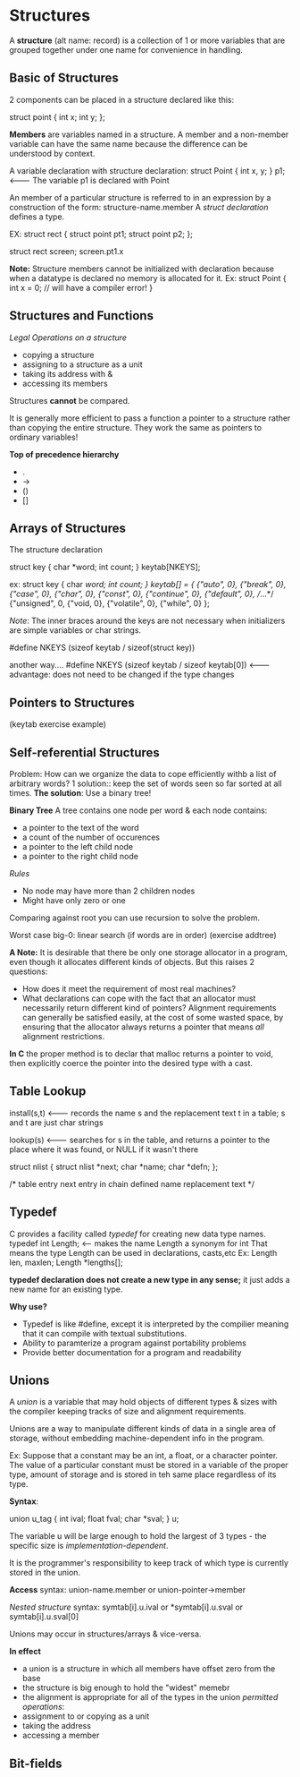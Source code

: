 # Structures
A **structure** (alt name: record) is a collection of 1 or more variables that are grouped together under one name for convenience in handling. 

## Basic of Structures
2 components can be placed in a structure declared like this:

struct point {
    int x;
    int y;
};

**Members** are variables named in a structure. A member and a non-member variable can have the same name because the difference can be understood by context. 

A variable declaration with structure declaration:
struct Point
{
    int x, y;
} p1; <--- The variable p1 is declared with Point

An member of a particular structure is referred to in an expression by a construction of the form:
structure-name.member
A *struct declaration* defines a type. 

EX:
struct rect {
    struct point pt1;
    struct point p2;
};

struct rect screen;
screen.pt1.x

**Note:** Structure members cannot be initialized with declaration because when a datatype is declared no memory is allocated for it. 
Ex:
struct Point
{
    int x = 0; // will have a compiler error!
}
## Structures and Functions
*Legal Operations on a structure*
- copying a structure 
- assigning to a structure as a unit
- taking its address with &
- accessing its members

Structures **cannot** be compared. 

It is generally more efficient to pass a function a pointer to a structure rather than copying the entire structure. They work the same as pointers to ordinary variables!

**Top of precedence hierarchy**
- .
- ->
- ()
- []

## Arrays of Structures
The structure declaration

struct key {
    char *word;
    int count;
} keytab[NKEYS];

ex:
struct key {
    char *word;
    int count;
} keytab[] = {
    {"auto", 0},
    {"break", 0},
    {"case", 0},
    {"char", 0},
    {"const", 0},
    {"continue", 0},
    {"default", 0},
    /*...*/
    {"unsigned", 0,
    {"void, 0},
    {"volatile", 0},
    {"while", 0}
};

*Note*: The inner braces around the keys are not necessary when initializers are simple variables or char strings.

#define NKEYS (sizeof keytab / sizeof(struct key))

another way....
#define NKEYS (sizeof keytab / sizeof keytab[0])  <--- advantage: does not need to be changed if the type changes

## Pointers to Structures

(keytab exercise example)
## Self-referential Structures

Problem: How can we organize the data to cope efficiently withb a list of arbitrary words?
1 solution:: keep the set of words seen so far sorted at all times.
**The solution**: Use a binary tree!

**Binary Tree**
A tree contains one node per word & each node contains:
- a pointer to the text of the word
- a count of the number of occurences
- a pointer to the left child node
- a pointer to the right child node

*Rules*
- No node may have more than 2 children nodes
- Might have only zero or one

Comparing against root you can use recursion to solve the problem. 

Worst case big-0: linear search (if words are in order)
(exercise addtree)


**A Note:** It is desirable that there be only one storage allocator in a program, even though it allocates different kinds of objects. But this raises 2 questions:
- How does it meet the requirement of most real machines?
- What declarations can cope with the fact that an allocator must necessarily return different kind of pointers?
Alignment requirements can generally be satisfied easily, at the cost of some wasted space, by ensuring that the allocator always returns a pointer that means *all* alignment restrictions.

**In C** the proper method is to declar that malloc returns a pointer to void, then explicitly coerce the pointer into the desired type with a cast.

## Table Lookup

install(s,t) <--- records the name s and the replacement text t in a table; s and t are just char strings

lookup(s) <--- searches for s in the table, and returns a pointer to the place where it was found, or NULL if it wasn't there

struct nlist { 
    struct nlist *next;
    char *name;
    char *defn;
};

/* 
table entry
next entry in chain
defined name
replacement text
*/


## Typedef
C provides a facility called *typedef* for creating new data type names.
typedef int Length; <-- makes the name Length a synonym for int
That means the type Length can be used in declarations, casts,etc
Ex:
Length len, maxlen;
Length *lengths[];

**typedef declaration does not create a new type in any sense;** it just adds a new name for an existing type.


**Why use?**
- Typedef is like #define, except it is interpreted by the compilier meaning that it can compile with textual substitutions. 
- Ability to paramterize a program against portability problems
- Provide better documentation for a program and readability 

## Unions
A *union* is a variable that may hold objects of different types & sizes with the compiler keeping tracks of size and alignment requirements.

Unions are a way to manipulate different kinds of data in a single area of storage, without embedding machine-dependent info in the program. 

Ex: Suppose that a constant may be an int, a float, or a character pointer. The value of a particular constant must be stored in a variable of the proper type, amount of storage and is stored in teh same place regardless of its type.

**Syntax**:

union u_tag {
    int ival;
    float fval;
    char *sval;
} u;

The variable u will be large enough to hold the largest of 3 types - the specific size is *implementation-dependent*.

It is the programmer's responsibility to keep track of which type is currently stored in the union. 

**Access**
syntax:
union-name.member
or
union-pointer->member

*Nested structure*
syntax:
symtab[i].u.ival
or 
*symtab[i].u.sval
or
symtab[i].u.sval[0]

Unions may occur in structures/arrays & vice-versa. 

**In effect**
- a union is a structure in which all members have offset zero from the base
- the structure is big enough to hold the "widest" memebr
- the alignment is appropriate for all of the types in the union
*permitted operations*:
- assignment to or copying as a unit
- taking the address
- accessing a member

## Bit-fields